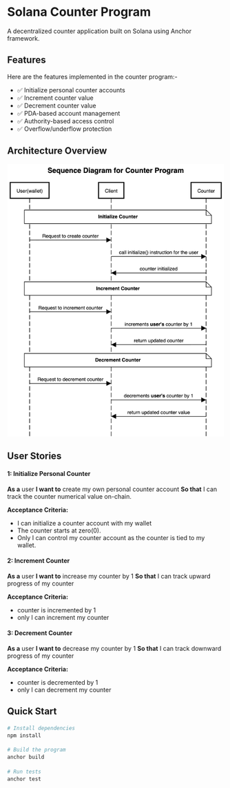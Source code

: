 # Solana Counter Program

A decentralized counter application built on Solana using Anchor framework.

## Features

Here are the features implemented in the counter program:-

- ✅ Initialize personal counter accounts
- ✅ Increment counter value
- ✅ Decrement counter value
- ✅ PDA-based account management
- ✅ Authority-based access control
- ✅ Overflow/underflow protection

## Architecture Overview

![Sequence Diagram for Counter Program](sequence_diagram.png)

## User Stories

#### 1: Initialize Personal Counter
**As a** user
**I want to** create my own personal counter account
**So that** I can track the counter numerical value on-chain.

**Acceptance Criteria:**
- I can initialize a counter account with my wallet
- The counter starts at zero(0).
- Only I can control my counter account as the counter is tied to my wallet.

#### 2: Increment Counter
**As a** user
**I want to** increase my counter by 1
**So that** I can track upward progress of my counter  

**Acceptance Criteria:**
- counter is incremented by 1
- only I can increment my counter

#### 3: Decrement Counter
**As a** user
**I want to** decrease my counter by 1
**So that** I can track downward progress of my counter  

**Acceptance Criteria:**
- counter is decremented by 1
- only I can decrement my counter


## Quick Start

```bash
# Install dependencies
npm install

# Build the program
anchor build

# Run tests
anchor test
```
